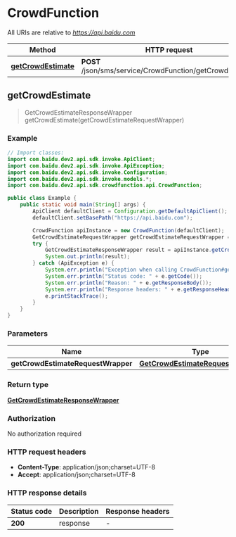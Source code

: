 # CrowdFunction

All URIs are relative to *https://api.baidu.com*

Method | HTTP request | Description
------------- | ------------- | -------------
[**getCrowdEstimate**](CrowdFunction.md#getCrowdEstimate) | **POST** /json/sms/service/CrowdFunction/getCrowdEstimate | 



## getCrowdEstimate

> GetCrowdEstimateResponseWrapper getCrowdEstimate(getCrowdEstimateRequestWrapper)



### Example

```java
// Import classes:
import com.baidu.dev2.api.sdk.invoke.ApiClient;
import com.baidu.dev2.api.sdk.invoke.ApiException;
import com.baidu.dev2.api.sdk.invoke.Configuration;
import com.baidu.dev2.api.sdk.invoke.models.*;
import com.baidu.dev2.api.sdk.crowdfunction.api.CrowdFunction;

public class Example {
    public static void main(String[] args) {
        ApiClient defaultClient = Configuration.getDefaultApiClient();
        defaultClient.setBasePath("https://api.baidu.com");

        CrowdFunction apiInstance = new CrowdFunction(defaultClient);
        GetCrowdEstimateRequestWrapper getCrowdEstimateRequestWrapper = new GetCrowdEstimateRequestWrapper(); // GetCrowdEstimateRequestWrapper | 
        try {
            GetCrowdEstimateResponseWrapper result = apiInstance.getCrowdEstimate(getCrowdEstimateRequestWrapper);
            System.out.println(result);
        } catch (ApiException e) {
            System.err.println("Exception when calling CrowdFunction#getCrowdEstimate");
            System.err.println("Status code: " + e.getCode());
            System.err.println("Reason: " + e.getResponseBody());
            System.err.println("Response headers: " + e.getResponseHeaders());
            e.printStackTrace();
        }
    }
}
```

### Parameters


Name | Type | Description  | Notes
------------- | ------------- | ------------- | -------------
 **getCrowdEstimateRequestWrapper** | [**GetCrowdEstimateRequestWrapper**](GetCrowdEstimateRequestWrapper.md)|  |

### Return type

[**GetCrowdEstimateResponseWrapper**](GetCrowdEstimateResponseWrapper.md)

### Authorization

No authorization required

### HTTP request headers

- **Content-Type**: application/json;charset=UTF-8
- **Accept**: application/json;charset=UTF-8


### HTTP response details
| Status code | Description | Response headers |
|-------------|-------------|------------------|
| **200** | response |  -  |

